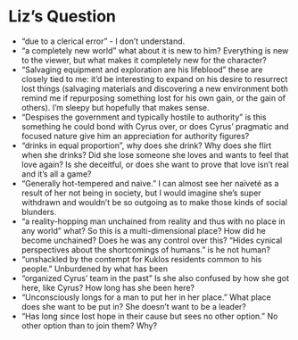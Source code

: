 # Liz’s Question

- “due to a clerical error” - I don’t understand.
- “a completely new world” what about it is new to him? Everything is new to the viewer, but what makes it completely new for the character?
- “Salvaging equipment and exploration are his lifeblood” these are closely tied to me: it’d be interesting to expand on his desire to resurrect lost things (salvaging materials and discovering a new environment both remind me if repurposing something lost for his own gain, or the gain of others). I’m sleepy but hopefully that makes sense.
- “Despises the government and typically hostile to authority” is this something he could bond with Cyrus over, or does Cyrus’ pragmatic and focused nature give him an appreciation for authority figures?
- “drinks in equal proportion”, why does she drink? Why does she flirt when she drinks? Did she lose someone she loves and wants to feel that love again? Is she deceitful, or does she want to prove that love isn’t real and it’s all a game?
- “Generally hot-tempered and naive.” I can almost see her naïveté as a result of her not being in society, but I would imagine she’s super withdrawn and wouldn’t be so outgoing as to make those kinds of social blunders.
- “a reality-hopping man unchained from reality and thus with no place in any world” what? So this is a multi-dimensional place? How did he become unchained? Does he was any control over this? “Hides cynical perspectives about the shortcomings of humans.” is he not human?
- “unshackled by the contempt for Kuklos residents common to his people.” Unburdened by what has been
- “organized Cyrus’ team in the past” Is she also confused by how she got here, like Cyrus? How long has she been here?
- “Unconsciously longs for a man to put her in her place.” What place does she want to be put in? She doesn’t want to be a leader?
- “Has long since lost hope in their cause but sees no other option.” No other option than to join them? Why?